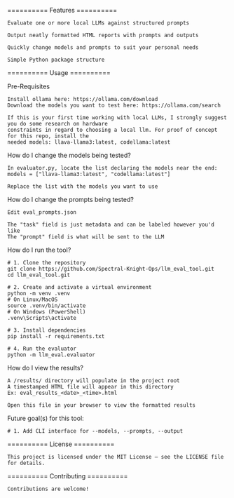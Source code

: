 ========== Features ==========

    Evaluate one or more local LLMs against structured prompts
    
    Output neatly formatted HTML reports with prompts and outputs
    
    Quickly change models and prompts to suit your personal needs
    
    Simple Python package structure


========== Usage ==========

Pre-Requisites
 
    Install ollama here: https://ollama.com/download
    Download the models you want to test here: https://ollama.com/search

    If this is your first time working with local LLMs, I strongly suggest you do some research on hardware
    constraints in regard to choosing a local llm. For proof of concept for this repo, install the
    needed models: llava-llama3:latest, codellama:latest

How do I change the models being tested?
    
    In evaluator.py, locate the list declaring the models near the end:
    models = ["llava-llama3:latest", "codellama:latest"]

    Replace the list with the models you want to use

How do I change the prompts being tested?

    Edit eval_prompts.json
    
    The "task" field is just metadata and can be labeled however you'd like
    The "prompt" field is what will be sent to the LLM

How do I run the tool?

    # 1. Clone the repository
    git clone https://github.com/Spectral-Knight-Ops/llm_eval_tool.git
    cd llm_eval_tool.git

    # 2. Create and activate a virtual environment
    python -m venv .venv
    # On Linux/MacOS
    source .venv/bin/activate
    # On Windows (PowerShell)
    .venv\Scripts\activate

    # 3. Install dependencies
    pip install -r requirements.txt

    # 4. Run the evaluator
    python -m llm_eval.evaluator

How do I view the results?

    A /results/ directory will populate in the project root
    A timestamped HTML file will appear in this directory
    Ex: eval_results_<date>_<time>.html

    Open this file in your browser to view the formatted results


Future goal(s) for this tool:

    # 1. Add CLI interface for --models, --prompts, --output

========== License ==========

    This project is licensed under the MIT License – see the LICENSE file for details.

========== Contributing ==========
    
    Contributions are welcome!